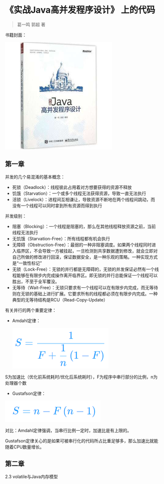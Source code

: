 # 《实战Java高并发程序设计》 上的代码
> 葛一鸣 郭超 著



书籍封面：

![book](assets/book.jpg)



## 第一章



并发的几个易混淆的基本概念：

- 死锁（Deadlock）：线程彼此占用着对方想要获得的资源不释放
- 饥饿（Starvation）：一个或多个线程无法获得资源，导致一直无法执行
- 活锁（Livelock）：进程间互相谦让，导致资源不断地在两个线程间跳动，而没有一个线程可以同时拿到所有资源而得到执行



并发级别：

- 阻塞（Blocking）：一个线程是阻塞的，那么在其他线程释放资源之前，当前线程无法执行
- 无饥饿（Starvation-Free）：所有线程都有机会执行
- 无障碍（Obstruction-Free）：最弱的一种非阻塞调度。如果两个线程同时进入临界区，不会导致一方被挂起，一旦检测到共享数据遭到修改，就会立即对自己所做的修改进行回滚，保证数据安全，是一种乐观的策略。一种实现方式是“一致性标记”
- 无锁（Lock-Free）：无锁的并行都是无障碍的，无锁的并发保证必然有一个线程能够在有限步内完成操作离开临界区。即无锁的并行总能保证一个线程可以胜出，不至于全军覆没。
- 无等待（Wait-Free）：无锁只要求有一个线程可以在有限步内完成，而无等待则在无锁的基础上进行扩展。它要求所有的线程都必须在有限步内完成。一种典型的无等待结构是RCU（Read-Copy-Update）



有关并行的两个重要定律：

- Amdahl定律：

  ![Amdahl定律](assets/amdahl.png)

​         S为加速比（优化前系统耗时/优化后系统耗时），F为程序中串行部分的比例，n为处理器个数

- Gustafson定律：

![Gustafson定律](assets/gustafson.png)

对比：Amdahl定律强调，当串行比例一定时，加速比是有上限的。

​           Gustafson定律关心的是如果可被串行化的代码所占比重足够多，那么加速比就能随着CPU数量增长。



## 第二章



2.3 volatile与Java内存模型

